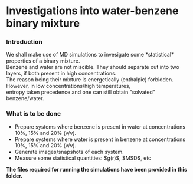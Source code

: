<h1> Investigations into water-benzene binary mixture </h1>

<h3> Introduction </h3>
We shall make use of MD simulations to invesigate some *statistical* properties of a binary mixture.<br>
Benzene and water are not miscible. They should separate out into two layers, if both present in high concentrations.<br>
The reason being their mixture is energetically (enthalpic) forbidden. However, in low concentrations/high temperatures,<br>
entropy taken precedence and one can still obtain "solvated" benzene/water.

<h3> What is to be done </h3>
<ul>
 <li> Prepare systems where benzene is present in water at concentrations 10%, 15% and 20% (v/v). </li>
 <li> Prepare systems where water is present in benzene at concentrations 10%, 15% and 20% (v/v). </li>
 <li> Generate images/snapshots of each system. </li>
 <li> Measure some statistical quantities: $g(r)$, $MSD$, etc </li>
</ul>

**The files required for running the simulations have been provided in this folder.**
